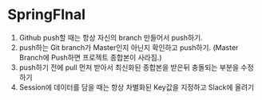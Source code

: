 # SpringFInal

1. Github push할 때는 항상 자신의 branch 만들어서 push하기.
2. push하는 Git branch가 Master인지 아닌지 확인하고 push하기. (Master Branch에 Push하면 프로젝트 종합본이 사라짐.)
3. push하기 전에 pull 먼저 받아서 최신화된 종합본을 받은뒤 충돌되는 부분을 수정하기
4. Session에 데이터를 담을 때는 항상 차별화된 Key값을 지정하고 Slack에 올려기

